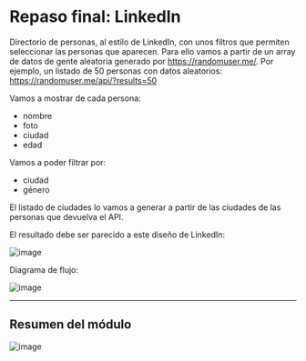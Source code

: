 # Repaso final: LinkedIn

Directorio de personas, al estilo de LinkedIn, con unos filtros que permiten seleccionar las personas que aparecen. Para ello vamos a partir de un array de datos de gente aleatoria generado por https://randomuser.me/. Por ejemplo, un listado de 50 personas con datos aleatorios: https://randomuser.me/api/?results=50

Vamos a mostrar de cada persona:

- nombre
- foto
- ciudad
- edad

Vamos a poder filtrar por:

- ciudad
- género

El listado de ciudades lo vamos a generar a partir de las ciudades de las personas que devuelva el API.

El resultado debe ser parecido a este diseño de LinkedIn:

![image](https://user-images.githubusercontent.com/81922944/154505266-197a57df-cc6c-4213-b81b-bc4952157a64.png)

Diagrama de flujo:

![image](https://user-images.githubusercontent.com/81922944/154508644-037580b1-b230-4258-90a1-b9ff53f1b2a5.png)



---
## Resumen del módulo

![image](https://user-images.githubusercontent.com/81922944/154505230-c9baa6aa-2efc-4edd-9369-7b002e0b9991.png)

